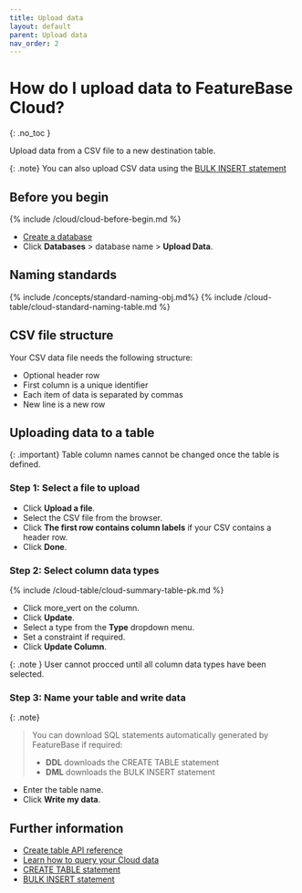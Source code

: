 ```yaml
---
title: Upload data
layout: default
parent: Upload data
nav_order: 2
---
```


# How do I upload data to FeatureBase Cloud?
{: .no_toc }

Upload data from a CSV file to a new destination table.

{: .note}
You can also upload CSV data using the [BULK INSERT statement](/docs/sql-guide/statements/statement-insert-bulk)

## Before you begin

{% include /cloud/cloud-before-begin.md %}
* [Create a database](/docs/cloud/cloud-databases/cloud-db-create-custom)
* Click **Databases** > database name > **Upload Data**.

## Naming standards

{% include /concepts/standard-naming-obj.md%}
{% include /cloud-table/cloud-standard-naming-table.md %}

## CSV file structure

Your CSV data file needs the following structure:

* Optional header row
* First column is a unique identifier
* Each item of data is separated by commas
* New line is a new row

## Uploading data to a table

{: .important}
Table column names cannot be changed once the table is defined.

### Step 1: Select a file to upload

* Click **Upload a file**.
* Select the CSV file from the browser.
* Click **The first row contains column labels** if your CSV contains a header row.
* Click **Done**.

### Step 2: Select column data types

{% include /cloud-table/cloud-summary-table-pk.md %}

* Click <span class="material-icons md-18">more_vert</span> on the column.
* Click **Update**.
* Select a type from the **Type** dropdown menu.
* Set a constraint if required.
* Click **Update Column**.

{: .note }
User cannot procced until all column data types have been selected.

### Step 3: Name your table and write data

{: .note}
>You can download SQL statements automatically generated by FeatureBase if required:
>* **DDL** downloads the CREATE TABLE statement
>* **DML** downloads the BULK INSERT statement

* Enter the table name.
* Click **Write my data**.

## Further information

- [Create table API reference](https://api-docs-featurebase-cloud.redoc.ly/latest#operation/createTable)
- [Learn how to query your Cloud data](/docs/cloud/cloud-query/cloud-query-home)
- [CREATE TABLE statement](/docs/sql-guide/statements/statement-table-create)
- [BULK INSERT statement](/docs/sql-guide/statements/statement-insert-bulk)
